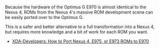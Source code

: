 Because the hardware of the Optimus G E970 is almost identical to the Nexus 4, ROMs from the Nexus 4's massive ROM development scene can be easily ported over to the Optimus G. 

This is a safer and better alternative to a full transformation into a Nexus 4, but requires more knowledge and a bit of work for each ROM you want.

* [XDA-Developers: How to Port Nexus 4, E975, or E973 ROMs to E970](http://forum.xda-developers.com/showthread.php?t=2442593)